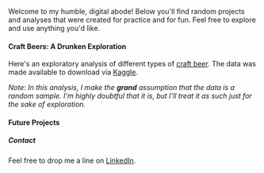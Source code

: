 
Welcome to my humble, digital abode! Below you'll find random projects and analyses that were created for practice and for fun.  Feel free to explore and use anything you'd like.

#### Craft Beers: A Drunken Exploration

Here's an exploratory analysis of different types of [craft beer](Beer_Analysis.html).  The data was made available to download via [Kaggle](https://www.kaggle.com/nickhould/craft-cans).

_Note: In this analysis, I make the **grand** assumption that the data is a random sample. I'm highly doubtful that it is, but I'll treat it as such just for the sake of exploration._

#### Future Projects

##### Contact

Feel free to drop me a line on [LinkedIn](https://www.linkedin.com/in/william-raikes-81508448).

